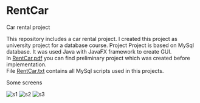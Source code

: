 # RentCar
Car rental project

This repository includes a car rental project. I created this project as university project for a database course.
Project Project is based on MySql database. It was used Java with JavaFX framework to create GUI.<br/>
In [RentCar.pdf](RentCar.pdf) you can find preliminary project which was created before implementation.<br/>
File [RentCar.txt](RentCar/RentCar.txt) contains all MySql scripts used in this projects.

Some screens</br>

![s1](https://user-images.githubusercontent.com/48840104/54859673-86545500-4d10-11e9-8a9c-8a849ef2a371.png)
![s2](https://user-images.githubusercontent.com/48840104/54859674-86545500-4d10-11e9-9008-b657a3c46890.png)
![s3](https://user-images.githubusercontent.com/48840104/54859675-86545500-4d10-11e9-8ba1-8bd8f40d0ef4.png)

